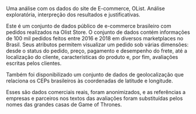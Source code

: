 Uma análise com os dados do site de E-commerce, OList. Análise exploratória, interpreção dos resultados e justificativas.

Este é um conjunto de dados público de e-commerce brasileiro com pedidos realizados na Olist Store. O conjunto de dados contém informações de 100 mil pedidos feitos entre 2016 e 2018 em diversos marketplaces no Brasil. Seus atributos permitem visualizar um pedido sob várias dimensões: desde o status do pedido, preço, pagamento e desempenho do frete, até a localização do cliente, características do produto e, por fim, avaliações escritas pelos clientes.

Também foi disponibilizado um conjunto de dados de geolocalização que relaciona os CEPs brasileiros às coordenadas de latitude e longitude.

Esses são dados comerciais reais, foram anonimizados, e as referências a empresas e parceiros nos textos das avaliações foram substituídas pelos nomes das grandes casas de Game of Thrones.
